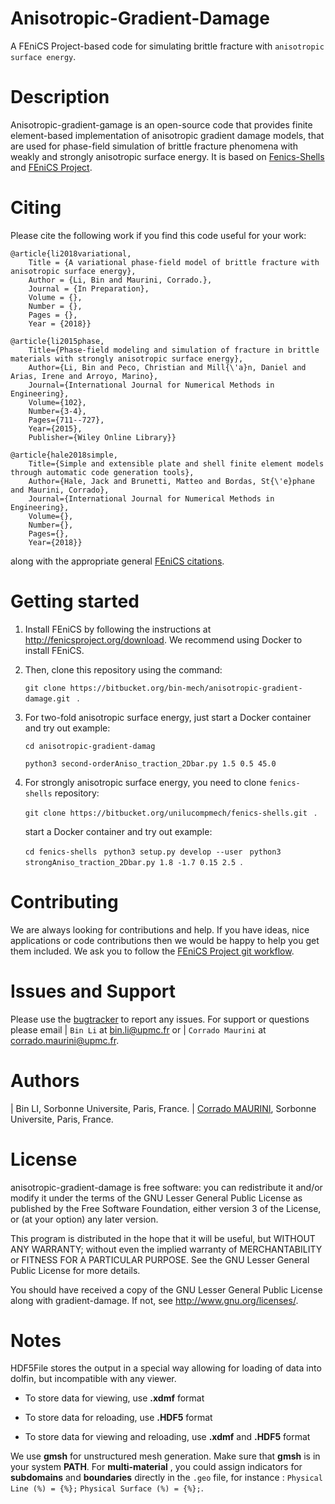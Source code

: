 # Anisotropic-Gradient-Damage #
A FEniCS Project-based code for simulating brittle fracture with `anisotropic surface energy`.

# Description #
Anisotropic-gradient-gamage is an open-source code that provides finite element-based
implementation of anisotropic gradient damage models, that are used for phase-field
simulation of brittle fracture phenomena with weakly and strongly anisotropic surface energy.
It is based on [Fenics-Shells](https://bitbucket.org/unilucompmech/fenics-shells/src/master/) and [FEniCS Project](http://fenicsproject.org).

# Citing #
Please cite the following work if you find this code useful for your work:

    @article{li2018variational,
	    Title = {A variational phase-field model of brittle fracture with anisotropic surface energy},
        Author = {Li, Bin and Maurini, Corrado.},
		Journal = {In Preparation},
        Volume = {},
        Number = {},
        Pages = {},
        Year = {2018}}

	@article{li2015phase,
  		Title={Phase-field modeling and simulation of fracture in brittle materials with strongly anisotropic surface energy},
  		Author={Li, Bin and Peco, Christian and Mill{\'a}n, Daniel and Arias, Irene and Arroyo, Marino},
  		Journal={International Journal for Numerical Methods in Engineering},
  		Volume={102},
  		Number={3-4},
  		Pages={711--727},
  		Year={2015},
  		Publisher={Wiley Online Library}}
        
    @article{hale2018simple,
        Title={Simple and extensible plate and shell finite element models through automatic code generation tools},
        Author={Hale, Jack and Brunetti, Matteo and Bordas, St{\'e}phane and Maurini, Corrado},
        Journal={International Journal for Numerical Methods in Engineering},
  		Volume={},
  		Number={},
  		Pages={},
        Year={2018}}
along with the appropriate general [FEniCS citations](http://fenicsproject.org/citing).

# Getting started #
1. Install FEniCS by following the instructions at <http://fenicsproject.org/download>. 
   We recommend using Docker to install FEniCS.
   
2. Then, clone this repository using the command:

    ```git clone https://bitbucket.org/bin-mech/anisotropic-gradient-damage.git ``` .


3. For two-fold anisotropic surface energy, just start a Docker container and try out example:

    ```cd anisotropic-gradient-damag ```
    
    ```python3 second-orderAniso_traction_2Dbar.py 1.5 0.5 45.0 ```


4. For strongly anisotropic surface energy, you need to clone `fenics-shells` repository:

    ```git clone https://bitbucket.org/unilucompmech/fenics-shells.git ``` .
    
    start a Docker container and try out example:
  
    ```cd fenics-shells ```
    ```python3 setup.py develop --user ```
    ```python3 strongAniso_traction_2Dbar.py 1.8 -1.7 0.15 2.5 ```.

# Contributing #
We are always looking for contributions and help. If you have ideas, nice applications
or code contributions then we would be happy to help you get them included. We ask you
to follow the [FEniCS Project git workflow](https://bitbucket.org/fenics-project/dolfin/wiki/Git%20cookbook%20for%20FEniCS%20developers).


# Issues and Support #
Please use the [bugtracker](http://bitbucket.org/bin-mech/anisotropic_gradient_damage)
to report any issues.
For support or questions please email 
| `Bin Li` at <bin.li@upmc.fr>  or 
| `Corrado Maurini` at <corrado.maurini@upmc.fr>.

# Authors #
| Bin LI, Sorbonne Universite, Paris, France.
| [Corrado MAURINI](http://www.lmm.jussieu.fr/~corrado/), Sorbonne Universite, Paris, France.


# License #
anisotropic-gradient-damage is free software: you can redistribute it and/or
modify it under the terms of the GNU Lesser General Public License as published
by the Free Software Foundation, either version 3 of the License, or (at your
option) any later version.

This program is distributed in the hope that it will be useful, but WITHOUT ANY
WARRANTY; without even the implied warranty of MERCHANTABILITY or FITNESS FOR A
PARTICULAR PURPOSE.  See the GNU Lesser General Public License for more
details.

You should have received a copy of the GNU Lesser General Public License along
with gradient-damage.  If not, see http://www.gnu.org/licenses/.

# Notes #
HDF5File stores the output in a special way allowing for loading of data into dolfin,
but incompatible with any viewer.

* To store data for viewing, use **.xdmf** format

* To store data for reloading, use **.HDF5** format

* To store data for viewing and reloading, use **.xdmf** and **.HDF5** format

We use **gmsh** for unstructured mesh generation. Make sure that **gmsh** is in your system **PATH**.
For **multi-material** , you could assign indicators for **subdomains** and **boundaries** directly in 
the ``.geo`` file, for instance :
``Physical Line (%) = {%};``
``Physical Surface (%) = {%};``.